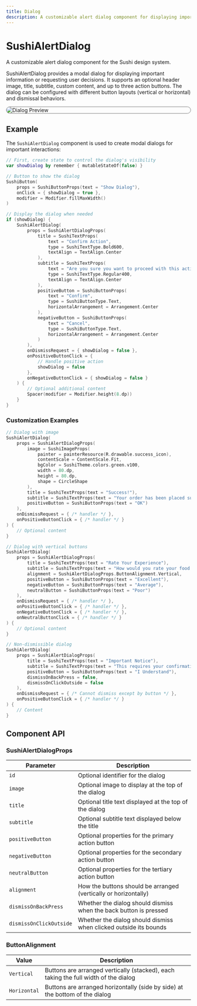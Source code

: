 ```yaml
---
title: Dialog
description: A customizable alert dialog component for displaying important information
---
```


# SushiAlertDialog

A customizable alert dialog component for the Sushi design system.

SushiAlertDialog provides a modal dialog for displaying important information
or requesting user decisions. It supports an optional header image, title, subtitle,
custom content, and up to three action buttons. The dialog can be configured with
different button layouts (vertical or horizontal) and dismissal behaviors.

<div style="max-width: 800px; max-height: 340px; border-radius: 20px; overflow: hidden; border: 1px solid #777;">
    <img src="../preview_dialog.png" alt="Dialog Preview">
</div>

## Example

The `SushiAlertDialog` component is used to create modal dialogs for important interactions:

```kotlin
// First, create state to control the dialog's visibility
var showDialog by remember { mutableStateOf(false) }

// Button to show the dialog
SushiButton(
    props = SushiButtonProps(text = "Show Dialog"),
    onClick = { showDialog = true },
    modifier = Modifier.fillMaxWidth()
)

// Display the dialog when needed
if (showDialog) {
    SushiAlertDialog(
        props = SushiAlertDialogProps(
            title = SushiTextProps(
                text = "Confirm Action",
                type = SushiTextType.Bold600,
                textAlign = TextAlign.Center
            ),
            subtitle = SushiTextProps(
                text = "Are you sure you want to proceed with this action?",
                type = SushiTextType.Regular400,
                textAlign = TextAlign.Center
            ),
            positiveButton = SushiButtonProps(
                text = "Confirm",
                type = SushiButtonType.Text,
                horizontalArrangement = Arrangement.Center
            ),
            negativeButton = SushiButtonProps(
                text = "Cancel",
                type = SushiButtonType.Text,
                horizontalArrangement = Arrangement.Center
            )
        ),
        onDismissRequest = { showDialog = false },
        onPositiveButtonClick = { 
            // Handle positive action
            showDialog = false 
        },
        onNegativeButtonClick = { showDialog = false }
    ) {
        // Optional additional content
        Spacer(modifier = Modifier.height(8.dp))
    }
}
```

### Customization Examples

```kotlin
// Dialog with image
SushiAlertDialog(
    props = SushiAlertDialogProps(
        image = SushiImageProps(
            painter = painterResource(R.drawable.success_icon),
            contentScale = ContentScale.Fit,
            bgColor = SushiTheme.colors.green.v100,
            width = 80.dp,
            height = 80.dp,
            shape = CircleShape
        ),
        title = SushiTextProps(text = "Success!"),
        subtitle = SushiTextProps(text = "Your order has been placed successfully."),
        positiveButton = SushiButtonProps(text = "OK")
    ),
    onDismissRequest = { /* handler */ },
    onPositiveButtonClick = { /* handler */ }
) {
    // Optional content
}

// Dialog with vertical buttons
SushiAlertDialog(
    props = SushiAlertDialogProps(
        title = SushiTextProps(text = "Rate Your Experience"),
        subtitle = SushiTextProps(text = "How would you rate your food delivery experience?"),
        alignment = SushiAlertDialogProps.ButtonAlignment.Vertical,
        positiveButton = SushiButtonProps(text = "Excellent"),
        negativeButton = SushiButtonProps(text = "Average"),
        neutralButton = SushiButtonProps(text = "Poor")
    ),
    onDismissRequest = { /* handler */ },
    onPositiveButtonClick = { /* handler */ },
    onNegativeButtonClick = { /* handler */ },
    onNeutralButtonClick = { /* handler */ }
) {
    // Optional content
}

// Non-dismissible dialog
SushiAlertDialog(
    props = SushiAlertDialogProps(
        title = SushiTextProps(text = "Important Notice"),
        subtitle = SushiTextProps(text = "This requires your confirmation."),
        positiveButton = SushiButtonProps(text = "I Understand"),
        dismissOnBackPress = false,
        dismissOnClickOutside = false
    ),
    onDismissRequest = { /* Cannot dismiss except by button */ },
    onPositiveButtonClick = { /* handler */ }
) {
    // Content
}
```

## Component API

### SushiAlertDialogProps

| Parameter                               | Description                      |
|-----------------------------------------|----------------------------------|
| <div class='parameter'>`id`</div>| Optional identifier for the dialog |
| <div class='parameter'>`image`</div>| Optional image to display at the top of the dialog |
| <div class='parameter'>`title`</div>| Optional title text displayed at the top of the dialog |
| <div class='parameter'>`subtitle`</div>| Optional subtitle text displayed below the title |
| <div class='parameter'>`positiveButton`</div>| Optional properties for the primary action button |
| <div class='parameter'>`negativeButton`</div>| Optional properties for the secondary action button |
| <div class='parameter'>`neutralButton`</div>| Optional properties for the tertiary action button |
| <div class='parameter'>`alignment`</div>| How the buttons should be arranged (vertically or horizontally) |
| <div class='parameter'>`dismissOnBackPress`</div>| Whether the dialog should dismiss when the back button is pressed |
| <div class='parameter'>`dismissOnClickOutside`</div>| Whether the dialog should dismiss when clicked outside its bounds |

### ButtonAlignment

| Value                                   | Description                      |
|-----------------------------------------|----------------------------------|
| <div class='parameter'>`Vertical`</div>| Buttons are arranged vertically (stacked), each taking the full width of the dialog |
| <div class='parameter'>`Horizontal`</div>| Buttons are arranged horizontally (side by side) at the bottom of the dialog |